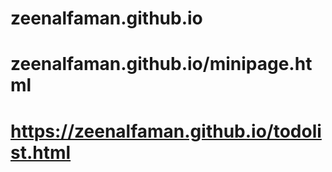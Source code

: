 # zeenalfaman.github.io
# zeenalfaman.github.io/minipage.html
# https://zeenalfaman.github.io/todolist.html
